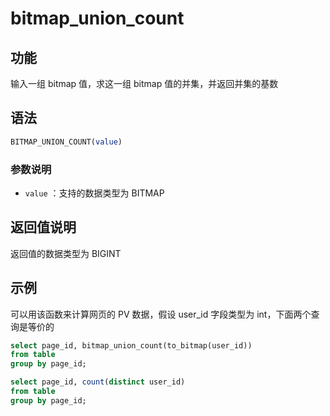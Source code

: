 # bitmap_union_count

## 功能

输入一组 bitmap 值，求这一组 bitmap 值的并集，并返回并集的基数

## 语法

```sql
BITMAP_UNION_COUNT(value)
```

### 参数说明

- `value` ：支持的数据类型为 BITMAP

## 返回值说明

返回值的数据类型为 BIGINT

## 示例

可以用该函数来计算网页的 PV 数据，假设 user_id 字段类型为 int，下面两个查询是等价的

```sql
select page_id, bitmap_union_count(to_bitmap(user_id))
from table
group by page_id;
```

```sql
select page_id, count(distinct user_id)
from table
group by page_id;
```
